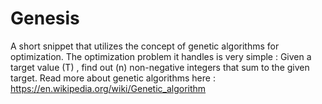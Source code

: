 # Genesis
A short snippet that utilizes the concept of genetic algorithms for optimization. The optimization problem it handles is very simple : Given a target value (T) , find out (n) non-negative integers that sum to the given target. Read more about genetic algorithms here : https://en.wikipedia.org/wiki/Genetic_algorithm
